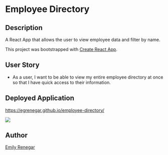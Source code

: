 # Employee Directory

## Description

A React App that allows the user to view employee data and filter by name.

This project was bootstrapped with [Create React App](https://github.com/facebook/create-react-app).


## User Story

* As a user, I want to be able to view my entire employee directory at once so that I have quick access to their information.

## Deployed Application

https://egrenegar.github.io/employee-directory/

![](./public/assets/EmployeeDirectory.gif)

## Author
[Emily Renegar](https://github.com/egrenegar)
